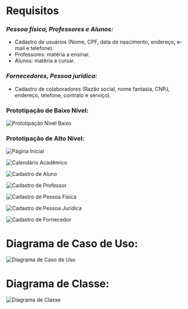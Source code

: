 # Requisitos

### *Pessoa física, Professores e Alunos:*

- Cadastro de usuários (Nome, CPF, data de nascimento, endereço, e-mail e telefone).
- Professores: matéria a ensinar.
- Alunos: matéria a cursar.

### *Fornecedores, Pessoa jurídica:*

- Cadastro de colaboradores (Razão social, nome fantasia, CNPJ, endereço, telefone, contrato e serviço).

### Prototipação de Baixo Nível:

![Prototipação Nível Baixo](https://github.com/Vinicnd/Gerenciamento-de-Dados-da-Universade/blob/main/Imagens/prototipação%20baixa.png)

### Prototipação de Alto Nível:

![Página Inicial](https://github.com/Vinicnd/Gerenciamento-de-Dados-da-Universidade/blob/main/Imagens/Pagina%20inicial.png)

![Calendário Acadêmico](https://github.com/Vinicnd/Gerenciamento-de-Dados-da-Universidade/blob/main/Imagens/Calendário%20academico.png)

![Cadastro de Aluno](https://github.com/Vinicnd/Gerenciamento-de-Dados-da-Universidade/blob/main/Imagens/Cadastro%20aluno.png)

![Cadastro de Professor](https://github.com/Vinicnd/Gerenciamento-de-Dados-da-Universidade/blob/main/Imagens/Cadastro%20professor.png)

![Cadastro de Pessoa Física](https://github.com/Vinicnd/Gerenciamento-de-Dados-da-Universidade/blob/main/Imagens/Cadastro%20pessoa%20fisica.png)

![Cadastro de Pessoa Jurídica]()

![Cadastro de Fornecedor]()

# Diagrama de Caso de Uso:

![Diagrama de Caso de Uso](https://github.com/Vinicnd/Gerenciamento-de-Dados-da-Universade/blob/main/Imagens/diagrama%20de%20caso%20de%20uso.png)

# Diagrama de Classe:

![Diagrama de Classe](https://github.com/Vinicnd/Gerenciamento-de-Dados-da-Universade/blob/main/diagrama%20de%20classe.png)
